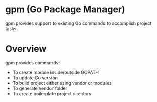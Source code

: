 # gpm (Go Package Manager)

gpm provides support to existing Go commands to accomplish project tasks.

# Overview

gpm provides commands:
* To create module inside/outside GOPATH
* To update Go version
* To build project either using vendor or modules
* To generate vendor folder
* To create boilerplate project directory
